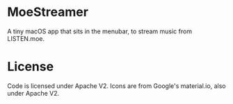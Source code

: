# MoeStreamer

A tiny macOS app that sits in the menubar, to stream music from LISTEN.moe.




# License

Code is licensed under Apache V2. Icons are from Google's material.io, also under Apache V2.
